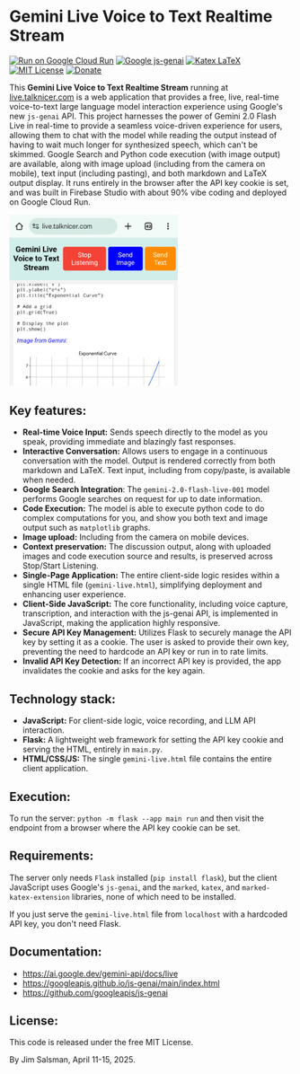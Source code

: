# Gemini Live Voice to Text Realtime Stream

[![Run on Google Cloud Run](https://img.shields.io/badge/JavaScript-Run_in_browser-brightgreen?logo=javascript&labelColor=grey&logoColor=white)](https://live.talknicer.com)
[![Google js-genai](https://img.shields.io/badge/Gemini_Live-js--genai_0.8.0-blue?logo=googlegemini&logoColor=white)](https://github.com/googleapis/js-genai)
[![Katex LaTeX](https://img.shields.io/badge/LaTeX-marked+katex-blue?logo=latex)](https://www.npmjs.com/package/marked-katex-extension)
[![MIT License](https://img.shields.io/badge/License-MIT-green?logo=openaccess&logoColor=white)](https://opensource.org/licenses/MIT)
[![Donate](https://img.shields.io/badge/Donate-gold?logo=paypal)](https://paypal.me/jsalsman)

This **Gemini Live Voice to Text Realtime Stream** running at [live.talknicer.com](https://live.talknicer.com) is a web application that provides a free, live, real-time voice-to-text large language model interaction experience using Google's new `js-genai` API. This project harnesses the power of Gemini 2.0 Flash Live in real-time to provide a seamless voice-driven experience for users, allowing them to chat with the model while reading the output instead of having to wait much longer for synthesized speech, which can't be skimmed. Google Search and Python code execution (with image output) are available, along with image upload (including from the camera on mobile), text input (including pasting), and both markdown and LaTeX output display. It runs entirely in the browser after the API key cookie is set, and was built in Firebase Studio with about 90% vibe coding and deployed on Google Cloud Run.

<img src="screenshot.png" width="300" alt="Screenshot">

## Key features:
*   **Real-time Voice Input:** Sends speech directly to the model as you speak, providing immediate and blazingly fast responses.
*   **Interactive Conversation:** Allows users to engage in a continuous conversation with the model. Output is rendered correctly from both markdown and LaTeX. Text input, including from copy/paste, is available when needed.
*   **Google Search Integration**: The `gemini-2.0-flash-live-001` model performs Google searches on request for up to date information.
*   **Code Execution:** The model is able to execute python code to do complex computations for you, and show you both text and image output such as `matplotlib` graphs.
*   **Image upload:** Including from the camera on mobile devices.
*   **Context preservation:** The discussion output, along with uploaded images and code execution source and results, is preserved across Stop/Start Listening.
*   **Single-Page Application:** The entire client-side logic resides within a single HTML file (`gemini-live.html`), simplifying deployment and enhancing user experience.
*   **Client-Side JavaScript:** The core functionality, including voice capture, transcription, and interaction with the js-genai API, is implemented in JavaScript, making the application highly responsive.
*   **Secure API Key Management:** Utilizes Flask to securely manage the API key by setting it as a cookie. The user is asked to provide their own key, preventing the need to hardcode an API key or run in to rate limits.
*   **Invalid API Key Detection:** If an incorrect API key is provided, the app invalidates the cookie and asks for the key again.

## Technology stack:
*   **JavaScript:** For client-side logic, voice recording, and LLM API interaction.
*   **Flask:** A lightweight web framework for setting the API key cookie and serving the HTML, entirely in `main.py`.
*   **HTML/CSS/JS:** The single `gemini-live.html` file contains the entire client application.

## Execution:
To run the server: `python -m flask --app main run` and then visit the endpoint from a browser where the API key cookie can be set.

## Requirements:
The server only needs `Flask` installed (`pip install flask`), but the client JavaScript uses Google's `js-genai`, and the `marked`, `katex`, and `marked-katex-extension` libraries, none of which need to be installed.

If you just serve the `gemini-live.html` file from `localhost` with a hardcoded API key, you don't need Flask.

## Documentation:
* https://ai.google.dev/gemini-api/docs/live
* https://googleapis.github.io/js-genai/main/index.html
* https://github.com/googleapis/js-genai

## License:
This code is released under the free MIT License.

By Jim Salsman, April 11-15, 2025.
